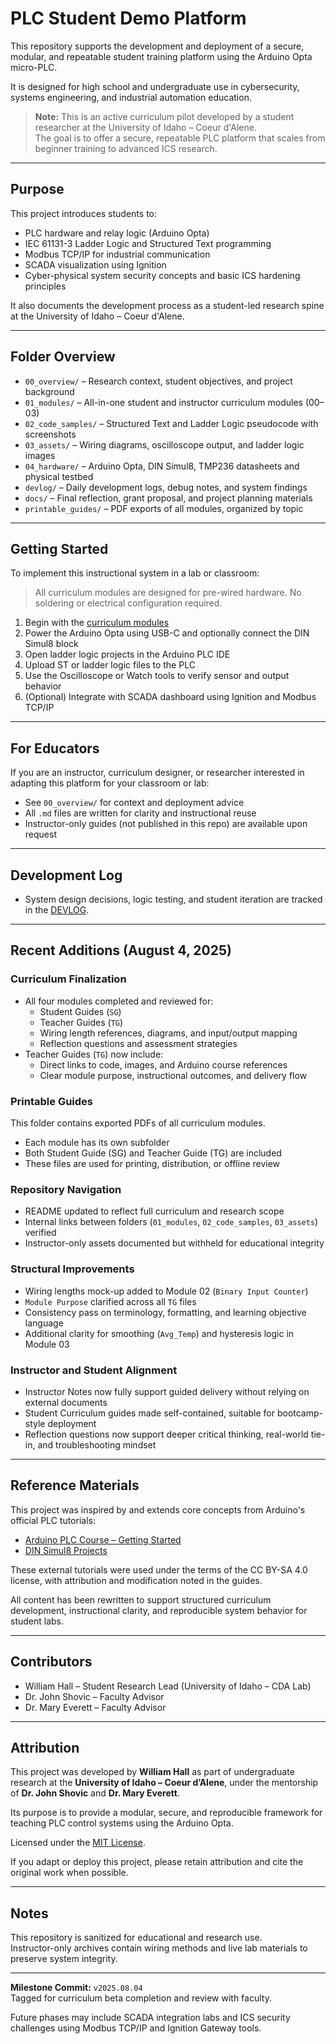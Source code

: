 # PLC Student Demo Platform

This repository supports the development and deployment of a secure, modular, and repeatable student training platform using the Arduino Opta micro-PLC.

It is designed for high school and undergraduate use in cybersecurity, systems engineering, and industrial automation education.

> **Note:** This is an active curriculum pilot developed by a student researcher at the University of Idaho – Coeur d'Alene.  
> The goal is to offer a secure, repeatable PLC platform that scales from beginner training to advanced ICS research.

---

## Purpose

This project introduces students to:

- PLC hardware and relay logic (Arduino Opta)
- IEC 61131-3 Ladder Logic and Structured Text programming
- Modbus TCP/IP for industrial communication
- SCADA visualization using Ignition
- Cyber-physical system security concepts and basic ICS hardening principles

It also documents the development process as a student-led research spine at the University of Idaho – Coeur d'Alene.

---

## Folder Overview

- `00_overview/` – Research context, student objectives, and project background  
- `01_modules/` – All-in-one student and instructor curriculum modules (00–03)
- `02_code_samples/` – Structured Text and Ladder Logic pseudocode with screenshots  
- `03_assets/` – Wiring diagrams, oscilloscope output, and ladder logic images  
- `04_hardware/` – Arduino Opta, DIN Simul8, TMP236 datasheets and physical testbed  
- `devlog/` – Daily development logs, debug notes, and system findings  
- `docs/` – Final reflection, grant proposal, and project planning materials
- `printable_guides/` – PDF exports of all modules, organized by topic


---

## Getting Started

To implement this instructional system in a lab or classroom:

> All curriculum modules are designed for pre-wired hardware. No soldering or electrical configuration required.
1. Begin with the [curriculum modules](./01_modules/)
2. Power the Arduino Opta using USB-C and optionally connect the DIN Simul8 block
3. Open ladder logic projects in the Arduino PLC IDE
4. Upload ST or ladder logic files to the PLC
5. Use the Oscilloscope or Watch tools to verify sensor and output behavior
6. (Optional) Integrate with SCADA dashboard using Ignition and Modbus TCP/IP

---

## For Educators

If you are an instructor, curriculum designer, or researcher interested in adapting this platform for your classroom or lab:

- See `00_overview/` for context and deployment advice
- All `.md` files are written for clarity and instructional reuse
- Instructor-only guides (not published in this repo) are available upon request

---

## Development Log

+ System design decisions, logic testing, and student iteration are tracked in the [DEVLOG](./devlog/README.md).

---

## Recent Additions (August 4, 2025)

### Curriculum Finalization
- All four modules completed and reviewed for:
  - Student Guides (`SG`)
  - Teacher Guides (`TG`)
  - Wiring length references, diagrams, and input/output mapping
  - Reflection questions and assessment strategies
- Teacher Guides (`TG`) now include:
  - Direct links to code, images, and Arduino course references
  - Clear module purpose, instructional outcomes, and delivery flow

### Printable Guides

This folder contains exported PDFs of all curriculum modules.

- Each module has its own subfolder
- Both Student Guide (SG) and Teacher Guide (TG) are included
- These files are used for printing, distribution, or offline review


### Repository Navigation
- README updated to reflect full curriculum and research scope
- Internal links between folders (`01_modules`, `02_code_samples`, `03_assets`) verified
- Instructor-only assets documented but withheld for educational integrity

### Structural Improvements
- Wiring lengths mock-up added to Module 02 (`Binary Input Counter`)
- `Module Purpose` clarified across all `TG` files
- Consistency pass on terminology, formatting, and learning objective language
- Additional clarity for smoothing (`Avg_Temp`) and hysteresis logic in Module 03

### Instructor and Student Alignment
- Instructor Notes now fully support guided delivery without relying on external documents
- Student Curriculum guides made self-contained, suitable for bootcamp-style deployment
- Reflection questions now support deeper critical thinking, real-world tie-in, and troubleshooting mindset

---

## Reference Materials

This project was inspired by and extends core concepts from Arduino's official PLC tutorials:

- [Arduino PLC Course – Getting Started](https://courses.arduino.cc/explore-plc/lessons/getting-started)
- [DIN Simul8 Projects](https://courses.arduino.cc/explore-plc/lessons/getting-started-din-simul8/)

These external tutorials were used under the terms of the CC BY-SA 4.0 license, with attribution and modification noted in the guides.

All content has been rewritten to support structured curriculum development, instructional clarity, and reproducible system behavior for student labs.

---

## Contributors

- William Hall – Student Research Lead (University of Idaho – CDA Lab)  
- Dr. John Shovic – Faculty Advisor  
- Dr. Mary Everett – Faculty Advisor

---

## Attribution

This project was developed by **William Hall** as part of undergraduate research at the **University of Idaho – Coeur d’Alene**, under the mentorship of **Dr. John Shovic** and **Dr. Mary Everett**.

Its purpose is to provide a modular, secure, and reproducible framework for teaching PLC control systems using the Arduino Opta.

Licensed under the [MIT License](./LICENSE).

If you adapt or deploy this project, please retain attribution and cite the original work when possible.

---

## Notes

This repository is sanitized for educational and research use.  
Instructor-only archives contain wiring methods and live lab materials to preserve system integrity.

---

**Milestone Commit:** `v2025.08.04`  
Tagged for curriculum beta completion and review with faculty.

Future phases may include SCADA integration labs and ICS security challenges using Modbus TCP/IP and Ignition Gateway tools.
